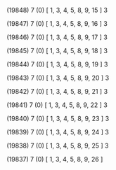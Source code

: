 (19848) 7 (0) [ 1, 3, 4, 5, 8, 9, 15 ] 3 


(19847) 7 (0) [ 1, 3, 4, 5, 8, 9, 16 ] 3 


(19846) 7 (0) [ 1, 3, 4, 5, 8, 9, 17 ] 3 


(19845) 7 (0) [ 1, 3, 4, 5, 8, 9, 18 ] 3 


(19844) 7 (0) [ 1, 3, 4, 5, 8, 9, 19 ] 3 


(19843) 7 (0) [ 1, 3, 4, 5, 8, 9, 20 ] 3 


(19842) 7 (0) [ 1, 3, 4, 5, 8, 9, 21 ] 3 


(19841) 7 (0) [ 1, 3, 4, 5, 8, 9, 22 ] 3 


(19840) 7 (0) [ 1, 3, 4, 5, 8, 9, 23 ] 3 


(19839) 7 (0) [ 1, 3, 4, 5, 8, 9, 24 ] 3 


(19838) 7 (0) [ 1, 3, 4, 5, 8, 9, 25 ] 3 


(19837) 7 (0) [ 1, 3, 4, 5, 8, 9, 26 ]  

